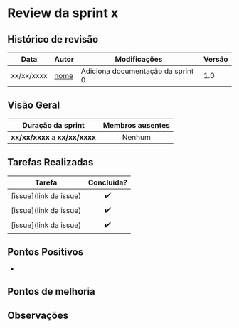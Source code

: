 # Review da sprint x

## Histórico de revisão

| Data       | Autor                                        | Modificações                      | Versão |
| ---------- | -------------------------------------------- | --------------------------------- | ------ |
| xx/xx/xxxx | [nome](https://github.com/nomeusuario) | Adiciona documentação da sprint 0 | 1.0    |

## Visão Geral

|        Duração da sprint        |  Membros ausentes |
| :-----------------------------: |  :--------------: |
| **xx/xx/xxxx** a **xx/xx/xxxx** |      Nenhum      |

## Tarefas Realizadas

| Tarefa | Concluída? |
| ------ | :--------: |
| [issue](link da issue) | :heavy_check_mark: | <emotion concluido ou não>
| [issue](link da issue) | :heavy_check_mark: | <emotion concluido ou não>
| [issue](link da issue) | :heavy_check_mark: | <emotion concluido ou não>


## Pontos Positivos
- 


## Pontos de melhoria


## Observações

